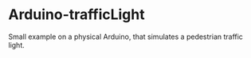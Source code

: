 # Arduino-trafficLight
Small example on a physical Arduino, that simulates a pedestrian traffic light.

